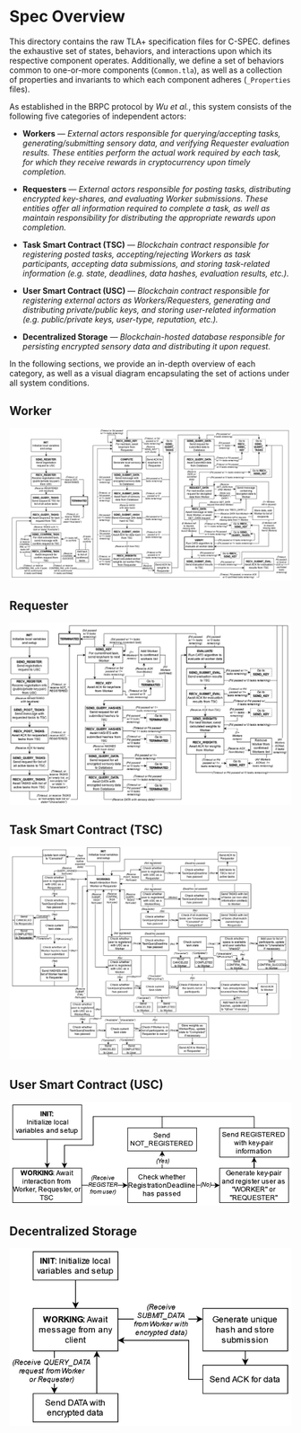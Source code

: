 # Spec Overview
This directory contains the raw TLA+ specification files for C-SPEC.  defines the exhaustive set of states, behaviors, and interactions upon which its respective component operates. Additionally, we define a set of behaviors common to one-or-more components (`Common.tla`), as well as a collection of properties and invariants to which each component adheres (`_Properties` files). 

As established in the BRPC protocol by _Wu et al._, this system consists of the following five categories of independent actors:

* __Workers__ — _External actors responsible for querying/accepting tasks, generating/submitting sensory data, and verifying Requester evaluation results. These entities perform the actual work required by each task, for which they receive rewards in cryptocurrency upon timely completion._

* __Requesters__ — _External actors responsible for posting tasks, distributing encrypted key-shares, and evaluating Worker submissions. These entities offer all information required to complete a task, as well as maintain responsibility for distributing the appropriate rewards upon completion._

* __Task Smart Contract (TSC)__ — _Blockchain contract responsible for registering posted tasks, accepting/rejecting Workers as task participants, accepting data submissions, and storing task-related information (e.g. state, deadlines, data hashes, evaluation results, etc.)._

* __User Smart Contract (USC)__ — _Blockchain contract responsible for registering external actors as Workers/Requesters, generating and distributing private/public keys, and storing user-related information (e.g. public/private keys, user-type, reputation, etc.)._

* __Decentralized Storage__ — _Blockchain-hosted database responsible for persisting encrypted sensory data and distributing it upon request._

In the following sections, we provide an in-depth overview of each category, as well as a visual diagram encapsulating the set of actions under all system conditions.

## Worker
![<Worker State Flowchart>](/state_diagrams/Worker.png)

## Requester
![<Requester State Flowchart>](/state_diagrams/Requester.png)

## Task Smart Contract (TSC)
![<TSC State Flowchart>](/state_diagrams/TSC.png)

## User Smart Contract (USC)
![<USC State Flowchart>](/state_diagrams/USC.png)

## Decentralized Storage
![<Storage State Flowchart>](/state_diagrams/Storage.png)
